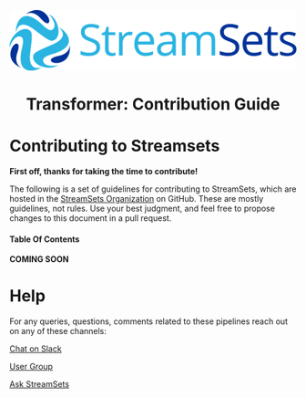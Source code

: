 ![StreamSets Logo](../../images/Full%20Color%20Transparent.png)

<h1><p align="center">Transformer: Contribution Guide</p></h1>

# Contributing to Streamsets

**First off, thanks for taking the time to contribute!**

The following is a set of guidelines for contributing to StreamSets, which are hosted in the [StreamSets Organization](https://github.com/streamsets/pipeline-library) on GitHub. These are mostly guidelines, not rules. Use your best judgment, and feel free to propose changes to this document in a pull request.

#### Table Of Contents

**COMING SOON**

# Help

For any queries, questions, comments related to these pipelines reach out on any of these channels:

[Chat on Slack](https://streamsetters-slack.herokuapp.com/)

[User Group](https://groups.google.com/a/streamsets.com/d/forum/sdc-user)

[Ask StreamSets](https://ask.streamsets.com/questions/)
